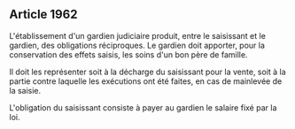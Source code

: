 Article 1962
----
L'établissement d'un gardien judiciaire produit, entre le saisissant et le
gardien, des obligations réciproques. Le gardien doit apporter, pour la
conservation des effets saisis, les soins d'un bon père de famille.

Il doit les représenter soit à la décharge du saisissant pour la vente, soit à
la partie contre laquelle les exécutions ont été faites, en cas de mainlevée de
la saisie.

L'obligation du saisissant consiste à payer au gardien le salaire fixé par la
loi.
